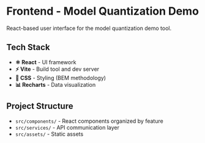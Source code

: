 # Frontend - Model Quantization Demo

React-based user interface for the model quantization demo tool.

## Tech Stack

- **⚛️ React** - UI framework
- **⚡ Vite** - Build tool and dev server
- **🎨 CSS** - Styling (BEM methodology)
- **📊 Recharts** - Data visualization

## Project Structure

- `src/components/` - React components organized by feature
- `src/services/` - API communication layer
- `src/assets/` - Static assets

